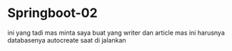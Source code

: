 # Springboot-02
ini yang tadi mas minta saya buat yang writer dan article mas
ini harusnya databasenya autocreate saat di jalankan
